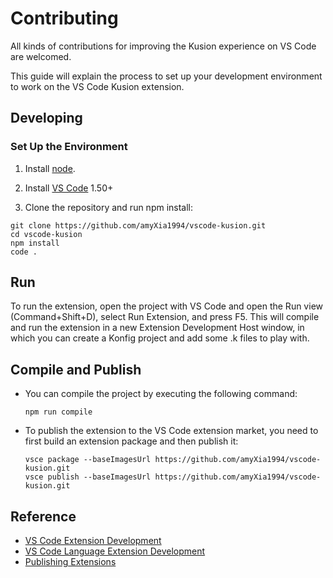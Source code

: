 # Contributing

All kinds of contributions for improving the Kusion experience on VS Code are welcomed.

This guide will explain the process to set up your development environment to work on the VS Code Kusion extension.

## Developing

### Set Up the Environment

1. Install [node](https://nodejs.org/en/).

2. Install [VS Code](https://code.visualstudio.com/download) 1.50+

2. Clone the repository and run npm install:

```
git clone https://github.com/amyXia1994/vscode-kusion.git
cd vscode-kusion
npm install
code .
```

## Run

To run the extension, open the project with VS Code and open the Run view (Command+Shift+D), select Run Extension, and press F5. This will compile and run the extension in a new Extension Development Host window, in which you can create a Konfig project and add some .k files to play with.

## Compile and Publish

* You can compile the project by executing the following command:

    ```shell
    npm run compile
    ```
* To publish the extension to the VS Code extension market, you need to first build an extension package and then publish it:
    ```shell
    vsce package --baseImagesUrl https://github.com/amyXia1994/vscode-kusion.git
    vsce publish --baseImagesUrl https://github.com/amyXia1994/vscode-kusion.git
    ```


## Reference

- [VS Code Extension Development](https://code.visualstudio.com/api/extension-guides/overview)
- [VS Code Language Extension Development](https://code.visualstudio.com/api/language-extensions/overview)
- [Publishing Extensions](https://code.visualstudio.com/api/working-with-extensions/publishing-extension)
